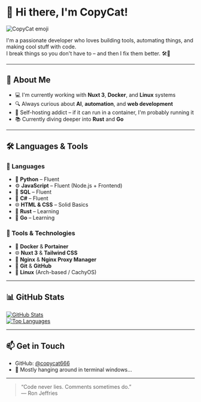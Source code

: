 # 👋 Hi there, I'm CopyCat!

![CopyCat emoji](https://cdn.discordapp.com/emojis/958317778631286786.webp?size=40&quality=lossless)

I'm a passionate developer who loves building tools, automating things, and making cool stuff with code.  
I break things so you don't have to – and then I fix them better. 🛠️🐾

---

## 🚀 About Me

- 💻 I'm currently working with **Nuxt 3**, **Docker**, and **Linux** systems  
- 🔍 Always curious about **AI**, **automation**, and **web development**  
- 🧠 Self-hosting addict – if it can run in a container, I'm probably running it  
- 📚 Currently diving deeper into **Rust** and **Go**

---
## 🛠️ Languages & Tools

### 💬 Languages
- 🐍 **Python** – Fluent  
- ⚙️ **JavaScript** – Fluent (Node.js + Frontend)  
- 💾 **SQL** – Fluent  
- 🧠 **C#** – Fluent  
- 🌐 **HTML & CSS** – Solid Basics  
- 🦀 **Rust** – Learning  
- 🐹 **Go** – Learning  

### 🧰 Tools & Technologies
- 🐳 **Docker** & **Portainer**
- 🌐 **Nuxt 3** & **Tailwind CSS**
- 🔧 **Nginx** & **Nginx Proxy Manager**
- 🧪 **Git** & **GitHub**
- 🐧 **Linux** (Arch-based / CachyOS)

---

## 📊 GitHub Stats

[![GitHub Stats](https://github-readme-stats.vercel.app/api?username=copycat666&theme=highcontrast&show_icons=true)](https://github.com/anuraghazra/github-readme-stats)  
[![Top Languages](https://github-readme-stats.vercel.app/api/top-langs/?username=copycat666&layout=compact&theme=highcontrast&hide_border=true)](https://github.com/anuraghazra/github-readme-stats)

---

## 📫 Get in Touch

- GitHub: [@copycat666](https://github.com/copycat666)
- 🐧 Mostly hanging around in terminal windows...

---

> “Code never lies. Comments sometimes do.”  
> — Ron Jeffries
